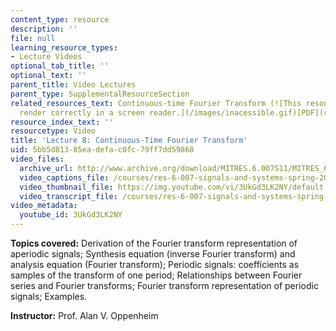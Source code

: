 ```yaml
---
content_type: resource
description: ''
file: null
learning_resource_types:
- Lecture Videos
optional_tab_title: ''
optional_text: ''
parent_title: Video Lectures
parent_type: SupplementalResourceSection
related_resources_text: Continuous-time Fourier Transform (![This resource may not
  render correctly in a screen reader.](/images/inacessible.gif)[PDF](resources/mitres_6_007s11_lec08))
resource_index_text: ''
resourcetype: Video
title: 'Lecture 8: Continuous-Time Fourier Transform'
uid: 5bb5d813-85ea-defa-c0fc-79ff7dd59868
video_files:
  archive_url: http://www.archive.org/download/MITRES.6.007S11/MITRES_6-007S11lec08_300k.mp4
  video_captions_file: /courses/res-6-007-signals-and-systems-spring-2011/eea8da51d30d5a679d92a2c5e1343964_3UkGd3LK2NY.vtt
  video_thumbnail_file: https://img.youtube.com/vi/3UkGd3LK2NY/default.jpg
  video_transcript_file: /courses/res-6-007-signals-and-systems-spring-2011/e74f2e7e44afc419561c097723fe0420_3UkGd3LK2NY.pdf
video_metadata:
  youtube_id: 3UkGd3LK2NY
---
```


**Topics covered:** Derivation of the Fourier transform representation of aperiodic signals; Synthesis equation (inverse Fourier transform) and analysis equation (Fourier transform); Periodic signals: coefficients as samples of the transform of one period; Relationships between Fourier series and Fourier transforms; Fourier transform representation of periodic signals; Examples.

**Instructor:** Prof. Alan V. Oppenheim